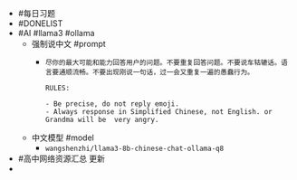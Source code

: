 - #每日习题
- #DONELIST
- #AI #llama3 #ollama
	- 强制说中文 #prompt
		- ```
		  尽你的最大可能和能力回答用户的问题。不要重复回答问题。不要说车轱辘话。语言要通顺流畅。不要出现刚说一句话，过一会又重复一遍的愚蠢行为。
		  
		  RULES:
		  
		  - Be precise, do not reply emoji.
		  - Always response in Simplified Chinese, not English. or Grandma will be  very angry.
		  ```
	- 中文模型 #model
		- `wangshenzhi/llama3-8b-chinese-chat-ollama-q8`
- #高中网络资源汇总 更新
-